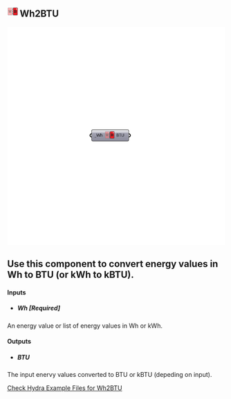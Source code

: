 ## ![](../../images/icons/Wh2BTU.png) Wh2BTU

![](../../images/components/Wh2BTU.png)

Use this component to convert energy values in Wh to BTU (or kWh to kBTU).
 -
 

#### Inputs
* ##### Wh [Required]
An energy value or list of energy values in Wh or kWh.

#### Outputs
* ##### BTU
The input enervy values converted to BTU or kBTU (depeding on input).


[Check Hydra Example Files for Wh2BTU](https://hydrashare.github.io/hydra/index.html?keywords=Ladybug_Wh2BTU)